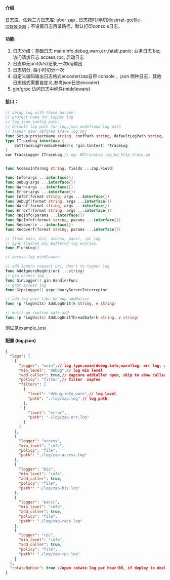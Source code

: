 #### 介绍

日志库，依赖三方日志库:  uber [zap](https://github.com/uber-go/zap) , 日志按时间切割[lestrrat-go/file-rotatelogs](github.com/lestrrat-go/file-rotatelogs)；不设置日志目录路径，默认打印console日志。

#### 功能:

1. 日志分级：基础日志 main(info,debug,warn,err,fatal),panic; 业务日志 biz; 访问请求日志 access,rpc; 启动日志
2. 日志单元unit(k/v)记录,一次log输出
3. 日志切分, 每小时切分一次
4. 自定义编码输出日志格式encoder(zap自带 console ，json 两种日志，其他日志格式需要自定义,参考json日志encoder)
5. gin/grpc 访问日志中间件(middleware)

#### 接口：

```go
// setup log with those params:
// project name for tapper log
// log.json config path,
// default log path for log.json undefined log path
// tapper user defined trace log obj
func Setup(projectName string, confPath string, defaultLogPath string, traceLogger tapper.ITraceLog) error
type ITraceLog interface {
	SetTraceLogFromGinHeader(c *gin.Context) *TraceLog
}
var TraceLogger ITraceLog // eg: BDTraceLog log_bd_http_trace.go


func AccessInfo(msg string, fields ...zap.Field)

func Info(args ...interface{})
func Debug(args ...interface{})
func Warn(args ...interface{})
func Error(args ...interface{})
func Infof(format string, args ...interface{})
func Debugf(format string, args ...interface{})
func Warnf(format string, args ...interface{})
func Errorf(format string, args ...interface{})
func RpcInfo(params ...interface{})
func RpcInfof(format string, params ...interface{})
func Recover(v ...interface{})
func Recoverf(format string, params ...interface{})

// flush main, biz, access, panic, rpc log
// Sync flushes any buffered log entries.
func FlushLog() 

// access log middleware

// add ignore request uri, don't to tapper log
func AddIgnoreReqUri(uri ...string)
// gin access log
func GinLogger() gin.HandlerFunc
// grpc access log
func GrpcLogger() grpc.UnaryServerInterceptor

// add log unit like bd odp addNotice
func (p *logUnits) AddLogUnit(k string, v string)

// multi go routine safe add
func (p *LogUnits) AddLogUnitThreadSafe(k string, v string)

```

测试见example_test

#### 配置 (log.json)

```json
{
  "logs": [
    {
      "logger": "main",// log type:main(debug,info,warn)log, err log, access log, biz log, panic log, rpc log 
      "min_level": "debug",// log min level 
      "add_caller": true,// zapcore addCaller open, skip to show caller line
      "policy": "filter",// filter  zapTee 
      "filters": [
        {
          "level": "debug,info,warn",// log level
          "path": "./log/zap.log" // log path
        },
        {
          "level": "error",
          "path": "./log/zap.err.log"
        }
      ]
    },
    {
      "logger": "access",
      "min_level": "info",
      "policy": "file",
      "path": "./log/zap-access.log"
    },
    {
      "logger": "biz",
      "min_level": "info",
      "add_caller": true,
      "policy": "file",
      "path": "./log/zap-biz.log"
    },
    {
      "logger": "panic",
      "min_level": "info",
      "add_caller": true,
      "policy": "file",
      "path": "./log/zap-reco.log"
    },
    {
      "logger": "rpc",
      "min_level": "info",
      "add_caller": true,
      "policy": "file",
      "path": "./log/zap-rpc.log"
    }
  ],
  "rotateByHour": true //open rotate log per hour:00, if deploy to docker in k8s, close
}

```



